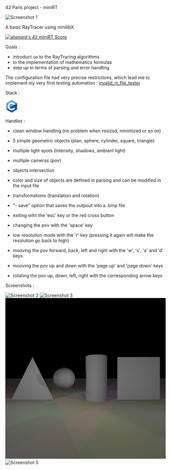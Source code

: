 42 Paris project - miniRT

![Screenshot 1](./saves/cylinder.bmp?raw=true)

A basic RayTracer using minilibX

<a href="https://github.com/JaeSeoKim/badge42"><img src="https://badge42.vercel.app/api/v2/cl4cq9w7c004409k3asnbj82v/project/1633981" alt="alienard's 42 miniRT Score" /></a>



Goals :	
- introduct us to the RayTracing algorithms
- to the implementation of mathematics formulas
- step up in terms of parsing and error handling

The configuration file had very precise restrictions, which lead me to implement my very first testing automation : [invalid_rt_file_tester](https://github.com/lienardale/invalid_rt_file_tester)

Stack :  

<a href="https://www.cprogramming.com/" target="_blank" rel="noreferrer"> 
	<img src="https://raw.githubusercontent.com/devicons/devicon/master/icons/c/c-original.svg" alt="c" width="40" height="40"/> 
</a> 

Handles :

- clean window handling (no problem when resizsd, minimized or so on)

- 5 simple geometric objects (plan, sphere, cylinder, square, triangle)

- multiple light spots (intensity, shadows, ambiant light)

- multiple cameras (pov)

- objects intersection

- color and size of objects are defined in parsing and can be modified in the input file

- transformations (translation and rotation)

- "- save" option that saves the outpout into a .bmp file

- exiting wiht the 'esc' key or the red cross button

- changing the pov with the 'space' key

- low resolution mode with the 'r' key (pressing it again will make the resolution go back to high)

- mooving the pov forward, back, left and right with the 'w', 's', 'a' and 'd' keys

- mooving the pov up and down with the 'page up' and 'page down' keys

- rotating the pov up, down, left, right with the corresponding arrow keys

Screenshots :

![Screenshot 2](./saves/example.bmp?raw=true)
![Screenshot 3](./saves/lights.bmp?raw=true)
![Screenshot 4](./saves/objects.bmp?raw=true)
![Screenshot 5](./saves/triangle.bmp?raw=true)